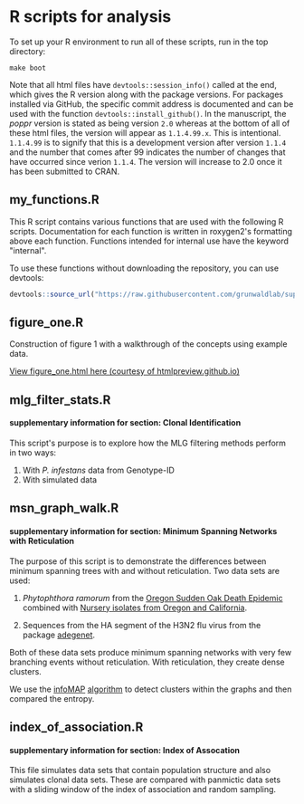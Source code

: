 # R scripts for analysis

To set up your R environment to run all of these scripts, run in the top
directory:

```
make boot
```

Note that all html files have `devtools::session_info()` called at the end,
which gives the R version along with the package versions. For packages
installed via GitHub, the specific commit address is documented and can be used
with the function `devtools::install_github()`. In the manuscript, the *poppr*
version is stated as being version `2.0` whereas at the bottom of all of these
html files, the version will appear as `1.1.4.99.x`. This is intentional. 
`1.1.4.99` is to signify that this is a development version after version `1.1.4`
and the number that comes after 99 indicates the number of changes that have
occurred since verion `1.1.4`. The version will increase to 2.0 once it has
been submitted to CRAN.

## my\_functions.R

This R script contains various functions that are used with the following R
scripts. Documentation for each function is written in roxygen2's formatting
above each function. Functions intended for internal use have the keyword
"internal".

To use these functions without downloading the repository, you can use devtools:

```R
devtools::source_url("https://raw.githubusercontent.com/grunwaldlab/supplementary-poppr-2.0/master/Rscripts/my_functions.R")
```

## figure\_one.R

Construction of figure 1 with a walkthrough of the concepts using example data.

[View figure\_one.html here (courtesy of htmlpreview.github.io)](http://htmlpreview.github.io/?https://raw.githubusercontent.com/grunwaldlab/supplementary-poppr-2.0/master/Rscripts/figure_one.html)

## mlg\_filter\_stats.R
#### supplementary information for section: Clonal Identification

This script's purpose is to explore how the MLG filtering methods perform in two
ways:

 1. With *P. infestans* data from Genotype-ID
 2. With simulated data

## msn\_graph\_walk.R
#### supplementary information for section: Minimum Spanning Networks with Reticulation

The purpose of this script is to demonstrate the differences between minimum
spanning trees with and without reticulation. Two data sets are used:

 1. *Phytophthora ramorum* from the [Oregon Sudden Oak Death
    Epidemic](http://dx.doi.org/10.5281/zenodo.13007) combined with [Nursery
    isolates from Oregon and California](http://www.plospathogens.org/article/info%3Adoi%2F10.1371%2Fjournal.ppat.1000583).
 
 2. Sequences from the HA segment of the H3N2 flu virus from the package
    [adegenet](https://github.com/thibautjombart/adegenet).
 
Both of these data sets produce minimum spanning networks with very few
branching events without reticulation. With reticulation, they create dense
clusters.

We use the [infoMAP](http://www.pnas.org/content/105/4/1118)
[algorithm](http://arxiv.org/abs/0707.0609) to detect clusters within the graphs
and then compared the entropy.

## index\_of\_association.R
#### supplementary information for section: Index of Assocation

This file simulates data sets that contain population structure and also
simulates clonal data sets. These are compared with panmictic data sets with a
sliding window of the index of association and random sampling.
